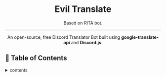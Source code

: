 

<h1 align="center">Evil Translate</h1>
<p align="center">Based on RITA bot.</p>
</p>

------



<p align="center">An open-source, free Discord Translator Bot built using <strong>google-translate-api</strong> and <strong>Discord.js</strong>.</p>

## :book: Table of Contents

<details>
<summary></strong>contents</strong></summary>

* [Setting up EvilTranlate](#new-bot)
* [Setting up EvilTranlate locally](#local)
* [How to Update your Bot](#update)

</details>
